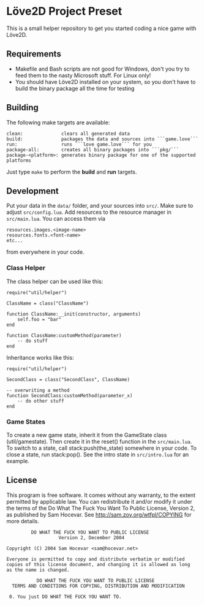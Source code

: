# Löve2D Project Preset

This is a small helper repository to get you started coding a nice game with Löve2D.

## Requirements

* Makefile and Bash scripts are not good for Windows, don't you try to feed them to the nasty Microsoft stuff. For Linux only!
* You should have Löve2D installed on your system, so you don't have to build the binary package all the time for testing

## Building

The following make targets are available:

    clean:              clears all generated data
    build:              packages the data and sources into ```game.love```
    run:                runs ```love game.love``` for you
    package-all:        creates all binary packages into ```pkg/```
    package-<platform>: generates binary package for one of the supported platforms

Just type ```make``` to perform the **build** and **run** targets.

## Development

Put your data in the ```data/``` folder, and your sources into ```src/```. Make sure to adjust ```src/config.lua```. Add resources to the resource manager in ```src/main.lua```. You can access them via

    resources.images.<image-name>
    resources.fonts.<font-name>
    etc...

from everywhere in your code.

### Class Helper

The class helper can be used like this:

    require("util/helper")

    ClassName = class("ClassName")

    function ClassName:__init(constructor, arguments)
        self.foo = "bar"
    end

    function ClassName:customMethod(parameter)
        -- do stuff
    end

Inheritance works like this:

    require("util/helper")

    SecondClass = class("SecondClass", ClassName)

    -- overwriting a method
    function SecondClass:customMethod(parameter_x)
        -- do other stuff
    end

### Game States

To create a new game state, inherit it from the GameState class (util/gamestate). Then create it in the reset() function in the ```src/main.lua```. To switch to a state, call stack:push(the_state) somewhere in your code. To close a state, run stack:pop(). See the intro state in ```src/intro.lua``` for an example.

## License

This program is free software. It comes without any warranty, to the extent permitted by applicable law. You can redistribute it and/or modify it under the terms of the Do What The Fuck You Want To Public License, Version 2, as published by Sam Hocevar. See http://sam.zoy.org/wtfpl/COPYING for more details.

             DO WHAT THE FUCK YOU WANT TO PUBLIC LICENSE 
                       Version 2, December 2004 

    Copyright (C) 2004 Sam Hocevar <sam@hocevar.net> 

    Everyone is permitted to copy and distribute verbatim or modified 
    copies of this license document, and changing it is allowed as long 
    as the name is changed. 

               DO WHAT THE FUCK YOU WANT TO PUBLIC LICENSE 
      TERMS AND CONDITIONS FOR COPYING, DISTRIBUTION AND MODIFICATION 

     0. You just DO WHAT THE FUCK YOU WANT TO. 

